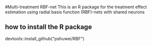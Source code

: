 #Multi-treatment RBF-net
This is an R package for the treatment effect estimation using radial basis function (RBF)-nets with shared neurons

## how to install the R package
devtools::install_github("pshuwei/RBF")
